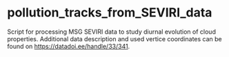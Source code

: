# pollution_tracks_from_SEVIRI_data
Script for processing MSG SEVIRI data to study diurnal evolution of cloud properties. Additional data description and used vertice coordinates can be found on https://datadoi.ee/handle/33/341.
